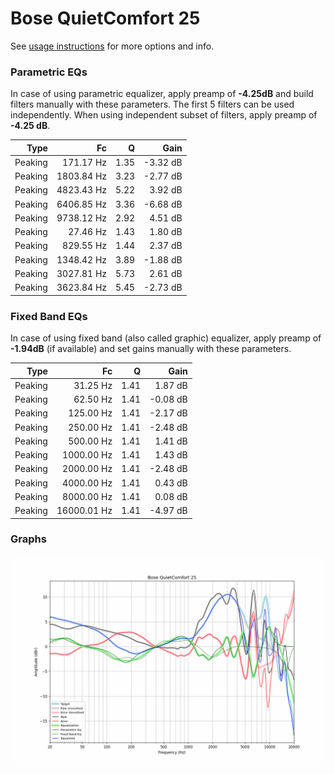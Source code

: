 # Bose QuietComfort 25
See [usage instructions](https://github.com/jaakkopasanen/AutoEq#usage) for more options and info.

### Parametric EQs
In case of using parametric equalizer, apply preamp of **-4.25dB** and build filters manually
with these parameters. The first 5 filters can be used independently.
When using independent subset of filters, apply preamp of **-4.25 dB**.

| Type    | Fc         |    Q | Gain     |
|--------:|-----------:|-----:|---------:|
| Peaking | 171.17 Hz  | 1.35 | -3.32 dB |
| Peaking | 1803.84 Hz | 3.23 | -2.77 dB |
| Peaking | 4823.43 Hz | 5.22 | 3.92 dB  |
| Peaking | 6406.85 Hz | 3.36 | -6.68 dB |
| Peaking | 9738.12 Hz | 2.92 | 4.51 dB  |
| Peaking | 27.46 Hz   | 1.43 | 1.80 dB  |
| Peaking | 829.55 Hz  | 1.44 | 2.37 dB  |
| Peaking | 1348.42 Hz | 3.89 | -1.88 dB |
| Peaking | 3027.81 Hz | 5.73 | 2.61 dB  |
| Peaking | 3623.84 Hz | 5.45 | -2.73 dB |

### Fixed Band EQs
In case of using fixed band (also called graphic) equalizer, apply preamp of **-1.94dB**
(if available) and set gains manually with these parameters.

| Type    | Fc          |    Q | Gain     |
|--------:|------------:|-----:|---------:|
| Peaking | 31.25 Hz    | 1.41 | 1.87 dB  |
| Peaking | 62.50 Hz    | 1.41 | -0.08 dB |
| Peaking | 125.00 Hz   | 1.41 | -2.17 dB |
| Peaking | 250.00 Hz   | 1.41 | -2.48 dB |
| Peaking | 500.00 Hz   | 1.41 | 1.41 dB  |
| Peaking | 1000.00 Hz  | 1.41 | 1.43 dB  |
| Peaking | 2000.00 Hz  | 1.41 | -2.48 dB |
| Peaking | 4000.00 Hz  | 1.41 | 0.43 dB  |
| Peaking | 8000.00 Hz  | 1.41 | 0.08 dB  |
| Peaking | 16000.01 Hz | 1.41 | -4.97 dB |

### Graphs
![](./Bose%20QuietComfort%2025.png)